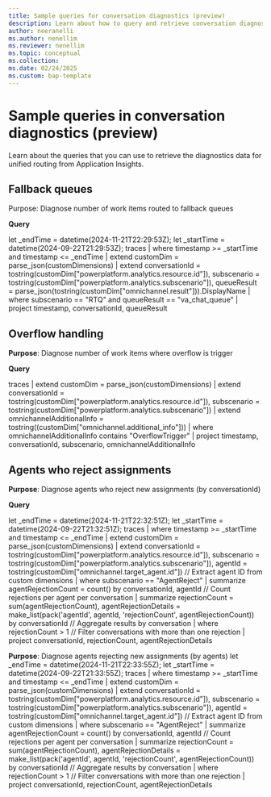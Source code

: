 ```yaml
---
title: Sample queries for conversation diagnostics (preview)
description: Learn about how to query and retrieve conversation diagnostics from Application Insights.
author: neeranelli
ms.author: nenellim
ms.reviewer: nenellim
ms.topic: conceptual
ms.collection:
ms.date: 02/24/2025
ms.custom: bap-template
---
```


# Sample queries in conversation diagnostics (preview)

Learn about the queries that you can use to retrieve the diagnostics data for unified routing from Application Insights.

## Fallback queues

Purpose: Diagnose number of work items routed to fallback queues

**Query**

let _endTime = datetime(2024-11-21T22:29:53Z);
let _startTime = datetime(2024-09-22T21:29:53Z);
traces
| where timestamp >= _startTime and timestamp <= _endTime
| extend customDim = parse_json(customDimensions)
| extend conversationId = tostring(customDim["powerplatform.analytics.resource.id"]), 
         subscenario = tostring(customDim["powerplatform.analytics.subscenario"]),
         queueResult = parse_json(tostring(customDim["omnichannel.result"])).DisplayName
| where subscenario == "RTQ" and queueResult == "va_chat_queue" 
| project timestamp, conversationId, queueResult

## Overflow handling

**Purpose**: Diagnose number of work items where overflow is trigger

**Query**

traces
| extend customDim = parse_json(customDimensions)
| extend conversationId = tostring(customDim["powerplatform.analytics.resource.id"]),
         subscenario = tostring(customDim["powerplatform.analytics.subscenario"])
| extend omnichannelAdditionalInfo = tostring((customDim["omnichannel.additional_info"]))
| where omnichannelAdditionalInfo contains "OverflowTrigger"
| project timestamp, conversationId, subscenario, omnichannelAdditionalInfo

## Agents who reject assignments
 
**Purpose**: Diagnose agents who reject new assignments (by conversationId)

**Query**

let _endTime = datetime(2024-11-21T22:32:51Z);
let _startTime = datetime(2024-09-22T21:32:51Z);
traces
| where timestamp >= _startTime and timestamp <= _endTime
| extend customDim = parse_json(customDimensions)
| extend conversationId = tostring(customDim["powerplatform.analytics.resource.id"]), 
         subscenario = tostring(customDim["powerplatform.analytics.subscenario"]),
         agentId = tostring(customDim["omnichannel.target_agent.id"]) // Extract agent ID from custom dimensions
| where subscenario == "AgentReject"
| summarize agentRejectionCount = count() by conversationId, agentId // Count rejections per agent per conversation
| summarize rejectionCount = sum(agentRejectionCount), 
            agentRejectionDetails = make_list(pack('agentId', agentId, 'rejectionCount', agentRejectionCount)) 
    by conversationId // Aggregate results by conversation
| where rejectionCount > 1 // Filter conversations with more than one rejection
| project conversationId, rejectionCount, agentRejectionDetails

**Purpose**: Diagnose agents rejecting new assignments (by agents) 
let _endTime = datetime(2024-11-21T22:33:55Z);
let _startTime = datetime(2024-09-22T21:33:55Z);
traces
| where timestamp >= _startTime and timestamp <= _endTime
| extend customDim = parse_json(customDimensions)
| extend conversationId = tostring(customDim["powerplatform.analytics.resource.id"]), 
         subscenario = tostring(customDim["powerplatform.analytics.subscenario"]),
         agentId = tostring(customDim["omnichannel.target_agent.id"]) // Extract agent ID from custom dimensions
| where subscenario == "AgentReject"
| summarize agentRejectionCount = count() by conversationId, agentId // Count rejections per agent per conversation
| summarize rejectionCount = sum(agentRejectionCount), 
            agentRejectionDetails = make_list(pack('agentId', agentId, 'rejectionCount', agentRejectionCount)) 
    by conversationId // Aggregate results by conversation
| where rejectionCount > 1 // Filter conversations with more than one rejection
| project conversationId, rejectionCount, agentRejectionDetails
